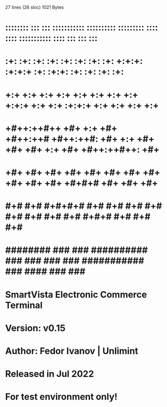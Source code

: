 27 lines (26 sloc)  1021 Bytes
#
#  ::::::::  :::     ::: ::::::::::: :::::::::: :::::::::  ::::    ::::  ::::::::::: ::::    :::     :::     :::
# :+:    :+: :+:     :+:     :+:     :+:        :+:    :+: +:+:+: :+:+:+     :+:     :+:+:   :+:   :+: :+:   :+:
# +:+        +:+     +:+     +:+     +:+        +:+    +:+ +:+ +:+:+ +:+     +:+     :+:+:+  +:+  +:+   +:+  +:+
# +#++:++#++ +#+     +:+     +#+     +#++:++#   +#++:++#:  +#+  +:+  +#+     +#+     +#+ +:+ +#+ +#++:++#++: +#+
#        +#+  +#+   +#+      +#+     +#+        +#+    +#+ +#+       +#+     +#+     +#+  +#+#+# +#+     +#+ +#+
# #+#    #+#   #+#+#+#       #+#     #+#        #+#    #+# #+#       #+#     #+#     #+#   #+#+# #+#     #+# #+#
#  ########      ###         ###     ########## ###    ### ###       ### ########### ###    #### ###     ### ##########
#
#
# SmartVista Electronic Commerce Terminal
#
# Version: v0.15 
#
# Author: Fedor Ivanov | Unlimint
#
# Released in Jul 2022 
#
# For test environment only!
#
